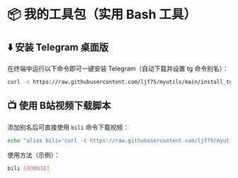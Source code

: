 # 📦 我的工具包（实用 Bash 工具）

## ⬇️ 安装 Telegram 桌面版

在终端中运行以下命令即可一键安装 Telegram（自动下载并设置 tg 命令别名）：

```bash
curl -s https://raw.githubusercontent.com/ljf75/myutils/main/install_tg.sh | bash
```

## 📺 使用 B站视频下载脚本

添加别名后可直接使用 `bili` 命令下载视频：

```bash
echo "alias bili='curl -s https://raw.githubusercontent.com/ljf75/myutils/main/bili.sh | bash -s'" >> ~/.bashrc && source ~/.bashrc
```

使用方法（示例）：

```bash
bili [视频UID]
```
